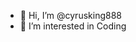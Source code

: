 - 👋 Hi, I’m @cyrusking888
- 👀 I’m interested in Coding


<!---
cyrusking888/cyrusking888 is a ✨ special ✨ repository because its `README.md` (this file) appears on your GitHub profile.
You can click the Preview link to take a look at your changes.
--->
